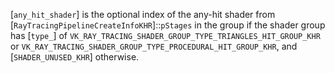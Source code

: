 [`any_hit_shader`] is the optional index of the any-hit shader from
[`RayTracingPipelineCreateInfoKHR`]::`pStages` in the group if
the shader group has [`type_`] of
`VK_RAY_TRACING_SHADER_GROUP_TYPE_TRIANGLES_HIT_GROUP_KHR` or
`VK_RAY_TRACING_SHADER_GROUP_TYPE_PROCEDURAL_HIT_GROUP_KHR`, and
[`SHADER_UNUSED_KHR`] otherwise.